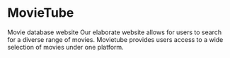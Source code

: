 # MovieTube
Movie database website
Our elaborate website allows for users to search for a diverse range of movies. Movietube provides users access to a wide selection of movies under one platform. 
